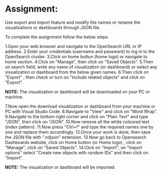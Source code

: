 

# Assignment:
Use export and import feature and modify the names or rename the visualizations or dashboards through JSON file.

To complete the assignment follow the below steps.



1.Open your web browser and navigate to the OpenSearch URL or IP address.
2.Enter your credentials (username and password) to log in to the OpenSearch cluster. 
3.Click on home button (home logo) or navigate to home section.
4.Click on "Manage", then click on "Saved Objects".
5.Then on search field, write any name of visualization (or dashboard) or select any visualization or dashboard from the below given names.
6.Then click on "Export" , then check or turn on "Include related objects" and click on "Export".

**NOTE:** The visualization or dashboard will be downloaded on your PC or machine.

7.Now open the download visualization or dashboard from your machine or PC with Visual Studio Code.
8.Navigate to "View" and click on "Word Wrap".
9.Navigate to the bottom right corner and click on "Plain Text" and type "JSON", then click on "JSON". 
10.Now remove all the white coloured text (index pattern).
11.Now press "Ctrl+f" and type the required names one by one and replace them accordingly.
12.Once your work is done, then save the JSON file with ".ndjson" extension.
13.Now go back to Opensearch Dashboards website, click on Home button (or Home logo) , click on "Manage", click on "Saved Objects".
14.Click on "Import", on "Import options" select "Create new objects with random IDs" and then click on "Import".

**NOTE:** The visualization or dashboard will be imported.

